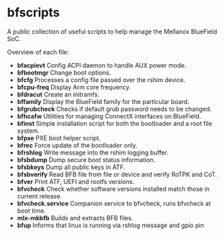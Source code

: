 bfscripts
=========

A public collection of useful scripts to help manage the Mellanox BlueField
SoC.

Overview of each file:
- **bfacpievt** Config ACPI daemon to handle AUX power mode.
- **bfbootmgr** Change boot options.
- **bfcfg** Processes a config file passed over the rshim device.
- **bfcpu-freq** Display Arm core frequency.
- **bfdracut** Create an initramfs.
- **bffamily** Display the BlueField family for the particular board.
- **bfgrubcheck** Checks if default grub password needs to be changed.
- **bfhcafw** Utilities for managing ConnectX interfaces on BlueField.
- **bfinst** Simple installation script for both the bootloader and a root file
  system.
- **bfpxe** PXE boot helper script.
- **bfrec** Force update of the bootloader only.
- **bfrshlog** Write message into the rshim logging buffer.
- **bfsbdump** Dump secure boot status information.
- **bfsbkeys** Dump all public keys in ATF.
- **bfsbverify** Read BFB file from file or device and verify RoTPK and CoT.
- **bfver** Print ATF, UEFI and rootfs versions.
- **bfvcheck** Check whether software versions installed match those in current release.
- **bfvcheck.service** Companion service to bfvcheck, runs bfvcheck at boot time.
- **mlx-mkbfb** Builds and extracts BFB files.
- **bfup** Informs that linux is running via rshlog message and gpio pin
